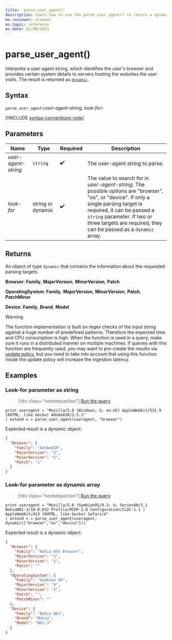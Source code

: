 ```yaml
---
title:  parse_user_agent()
description: Learn how to use the parse_user_agent() to return a dynamic object that contains information about the user-agent.
ms.reviewer: alexans
ms.topic: reference
ms.date: 01/08/2023
---
```

# parse_user_agent()

Interprets a user-agent string, which identifies the user's browser and provides certain system details to servers hosting the websites the user visits. The result is returned as [`dynamic`](./scalar-data-types/dynamic.md).

## Syntax

`parse_user_agent(`*user-agent-string*, *look-for*`)`

[!INCLUDE [syntax-conventions-note](../includes/syntax-conventions-note.md)]

## Parameters

| Name | Type | Required | Description |
|--|--|--|--|
| *user-agent-string*| `string` |  :heavy_check_mark: | The user-agent string to parse.|
| *look-for*| string or dynamic |  :heavy_check_mark: | The value to search for in *user-agent-string*. The possible options are "browser", "os", or "device". If only a single parsing target is required, it can be passed a `string` parameter. If two or three targets are required, they can be passed as a `dynamic` array.|

## Returns

An object of type `dynamic` that contains the information about the requested parsing targets.

**Browser**: **Family**, **MajorVersion**, **MinorVersion**, **Patch**

**OperatingSystem**: **Family**, **MajorVersion**, **MinorVersion**, **Patch**, **PatchMinor**

**Device**: **Family**, **Brand**, **Model**

> [!WARNING]
> The function implementation is built on regex checks of the input string against a huge number of predefined patterns. Therefore the expected time and CPU consumption is high.
When the function is used in a query, make sure it runs in a distributed manner on multiple machines.
If queries with this function are frequently used, you may want to pre-create the results via [update policy](../management/update-policy.md), but you need to take into account that using this function inside the update policy will increase the ingestion latency.
 
## Examples

### Look-for parameter as string

> [!div class="nextstepaction"]
> <a href="https://dataexplorer.azure.com/clusters/help/databases/Samples?query=H4sIAAAAAAAAAz3OsQrCMBSF4d2nuGRKoSZWySDFoZNK7aKWjiWxFwkNSUgqFvHhjQ5uZ/jhOz5oO8EjYpB3TGsHpHEvbYzkgq2AdtoO7hlLaEtAu2wvGVTeG+xQ1XriYlOwLdD6cG1OORg9IuzxNrpUDU5hdTzzNROsIIs34DyhHWBOhpchYv9V+x9L/wdyICokEAPJPkPKisOcAAAA" target="_blank">Run the query</a>

```kusto
print useragent = "Mozilla/5.0 (Windows; U; en-US) AppleWebKit/531.9 (KHTML, like Gecko) AdobeAIR/2.5.1"
| extend x = parse_user_agent(useragent, "browser") 
```

Expected result is a dynamic object:

```json
{
  "Browser": {
    "Family": "AdobeAIR",
    "MajorVersion": "2",
    "MinorVersion": "5",
    "Patch": "1"
  }
}
```

### Look-for parameter as dynamic array

> [!div class="nextstepaction"]
> <a href="https://dataexplorer.azure.com/clusters/help/databases/Samples?query=H4sIAAAAAAAAAz2PQUvDQBCF7/6KYU8JJNlsUkUpHiQFlTa1EKWHImWSTMqQ7W7YpNqKP97Vgzx4DA/e8L3BsZngNJLDA/nrHkRpv1hrlNdJCkF1OdaM5qWSd0k2h7c5VOSYxptU5omCte0Z17cqzqVKE688g42zHWuS5fNiE2f+SWFNx4eTw4mtkcVqUcTKd0N4GAZNW6qXPMmZyiFYPr2Wqwg09wSP1PQ2hAo7dCxn4uob6DyRaeHsKQd0I+1/ufd/4MH/hAjai8EjN8FO1M5++lxEwo7eWvrghsR7GP4AbEGfNfcAAAA=" target="_blank">Run the query</a>

```kusto
print useragent = "Mozilla/5.0 (SymbianOS/9.2; U; Series60/3.1 NokiaN81-3/10.0.032 Profile/MIDP-2.0 Configuration/CLDC-1.1 ) AppleWebKit/413 (KHTML, like Gecko) Safari/4"
| extend x = parse_user_agent(useragent, dynamic(["browser","os","device"])) 
```

Expected result is a dynamic object:

```json
{
  "Browser": {
    "Family": "Nokia OSS Browser",
    "MajorVersion": "3",
    "MinorVersion": "1",
    "Patch": ""
  },
  "OperatingSystem": {
    "Family": "Symbian OS",
    "MajorVersion": "9",
    "MinorVersion": "2",
    "Patch": "",
    "PatchMinor": ""
  },
  "Device": {
    "Family": "Nokia N81",
    "Brand": "Nokia",
    "Model": "N81-3"
  }
}
```
